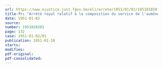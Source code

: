 ```yaml
---
url: https://www.ejustice.just.fgov.be/eli/arrete/1951/01/02/1951010201/justel
title-fr: "Arrêté royal relatif à la composition du service de l'aumônerie en temps de paix"
date: 1951-01-02
source:
number: 1951010201
page: 132
case: 1951-01-02/01
publication: 1951-01-10
starts:
modifies:
pdf-original:
pdf-consolidated:
---
```


